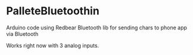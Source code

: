 # PalleteBluetoothin

Arduino code using Redbear Bluetooth lib for sending chars to phone app via Bluetooth

Works right now with 3 analog inputs.

